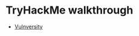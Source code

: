 # TryHackMe walkthrough
- [Vulnversity](https://github.com/LNB283/THM/blob/main/Vulnversity/Vulnversity_Walkthrough.md)
